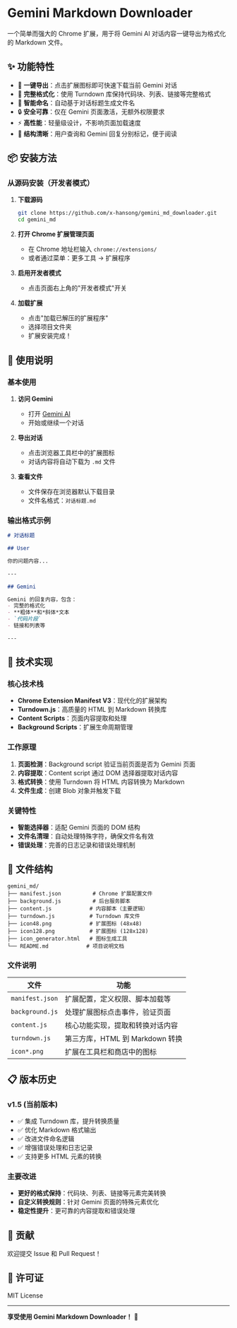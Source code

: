 # Gemini Markdown Downloader

一个简单而强大的 Chrome 扩展，用于将 Gemini AI 对话内容一键导出为格式化的 Markdown 文件。

## ✨ 功能特性

- 🚀 **一键导出**：点击扩展图标即可快速下载当前 Gemini 对话
- 📝 **完整格式化**：使用 Turndown 库保持代码块、列表、链接等完整格式
- 🎯 **智能命名**：自动基于对话标题生成文件名
- 🔒 **安全可靠**：仅在 Gemini 页面激活，无额外权限要求
- ⚡ **高性能**：轻量级设计，不影响页面加载速度
- 🎨 **结构清晰**：用户查询和 Gemini 回复分别标记，便于阅读

## 📦 安装方法

### 从源码安装（开发者模式）

1. **下载源码**
   ```bash
   git clone https://github.com/x-hansong/gemini_md_downloader.git
   cd gemini_md
   ```

2. **打开 Chrome 扩展管理页面**
   - 在 Chrome 地址栏输入 `chrome://extensions/`
   - 或者通过菜单：更多工具 → 扩展程序

3. **启用开发者模式**
   - 点击页面右上角的"开发者模式"开关

4. **加载扩展**
   - 点击"加载已解压的扩展程序"
   - 选择项目文件夹
   - 扩展安装完成！

## 🚀 使用说明

### 基本使用

1. **访问 Gemini**
   - 打开 [Gemini AI](https://gemini.google.com)
   - 开始或继续一个对话

2. **导出对话**
   - 点击浏览器工具栏中的扩展图标
   - 对话内容将自动下载为 `.md` 文件

3. **查看文件**
   - 文件保存在浏览器默认下载目录
   - 文件名格式：`对话标题.md`

### 输出格式示例

```markdown
# 对话标题

## User

你的问题内容...

---

## Gemini

Gemini 的回复内容，包含：
- 完整的格式化
- **粗体**和*斜体*文本
- `代码片段`
- 链接和列表等

---
```

## 🔧 技术实现

### 核心技术栈

- **Chrome Extension Manifest V3**：现代化的扩展架构
- **Turndown.js**：高质量的 HTML 到 Markdown 转换库
- **Content Scripts**：页面内容提取和处理
- **Background Scripts**：扩展生命周期管理

### 工作原理

1. **页面检测**：Background script 验证当前页面是否为 Gemini 页面
2. **内容提取**：Content script 通过 DOM 选择器提取对话内容
3. **格式转换**：使用 Turndown 将 HTML 内容转换为 Markdown
4. **文件生成**：创建 Blob 对象并触发下载

### 关键特性

- **智能选择器**：适配 Gemini 页面的 DOM 结构
- **文件名清理**：自动处理特殊字符，确保文件名有效
- **错误处理**：完善的日志记录和错误处理机制

## 📁 文件结构

```
gemini_md/
├── manifest.json          # Chrome 扩展配置文件
├── background.js          # 后台服务脚本
├── content.js            # 内容脚本（主要逻辑）
├── turndown.js           # Turndown 库文件
├── icon48.png            # 扩展图标 (48x48)
├── icon128.png           # 扩展图标 (128x128)
├── icon_generator.html   # 图标生成工具
└── README.md            # 项目说明文档
```

### 文件说明

| 文件 | 功能 |
|------|------|
| `manifest.json` | 扩展配置，定义权限、脚本加载等 |
| `background.js` | 处理扩展图标点击事件，验证页面 |
| `content.js` | 核心功能实现，提取和转换对话内容 |
| `turndown.js` | 第三方库，HTML 到 Markdown 转换 |
| `icon*.png` | 扩展在工具栏和商店中的图标 |

## 📋 版本历史

### v1.5 (当前版本)
- ✅ 集成 Turndown 库，提升转换质量
- ✅ 优化 Markdown 格式输出
- ✅ 改进文件命名逻辑
- ✅ 增强错误处理和日志记录
- ✅ 支持更多 HTML 元素的转换

### 主要改进
- **更好的格式保持**：代码块、列表、链接等元素完美转换
- **自定义转换规则**：针对 Gemini 页面的特殊元素优化
- **稳定性提升**：更可靠的内容提取和错误处理

## 🤝 贡献

欢迎提交 Issue 和 Pull Request！

## 📄 许可证

MIT License

---

**享受使用 Gemini Markdown Downloader！** 🎉 